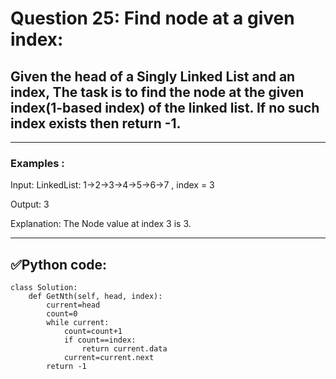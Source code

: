 # Question 25: Find node at a given index:

## Given the head of a Singly Linked List and an index, The task is to find the node at the given index(1-based index) of the linked list. If no such index exists then return -1.

---
### Examples :

Input: LinkedList: 1->2->3->4->5->6->7 , index = 3
 
Output: 3

Explanation: The Node value at index 3 is 3.

---
## ✅Python code:

```
class Solution:
    def GetNth(self, head, index):
        current=head
        count=0
        while current:
            count=count+1
            if count==index:
                return current.data
            current=current.next
        return -1
```
